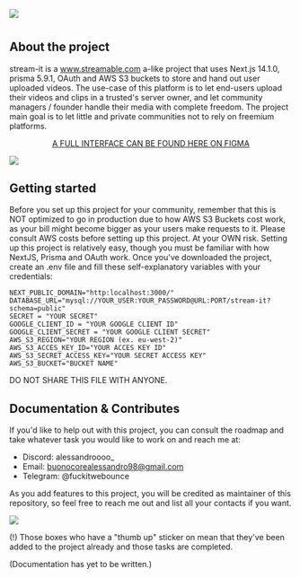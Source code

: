 ![](https://i.imgur.com/sRdWs8p.png)
<p align="center">
  <h1 align="center"></h1>
</p>

## About the project
stream-it is a www.streamable.com a-like project that uses Next.js 14.1.0, prisma 5.9.1, OAuth and AWS S3 buckets to store and hand out user uploaded videos. The use-case of this platform is to let end-users upload their videos and clips in a trusted's server owner, and let community managers / founder handle their media with complete freedom. The project main goal is to let little and private communities not to rely on freemium platforms.

<a 
  href="https://www.figma.com/file/FsqjipErw7XQ2E4FLLkRiQ/Untitled?type=design&node-id=2%3A7&mode=design&t=HF9Q7moBgunklR3n-1">
  <p align="center"> A FULL INTERFACE CAN BE FOUND HERE ON FIGMA <p>
</a>
  
![](https://i.imgur.com/8NBt5Ch.png)

## Getting started
Before you set up this project for your community, remember that this is NOT optimized to go in production due to how AWS S3 Buckets cost work, as your bill might become bigger as your users make requests to it. Please consult AWS costs before setting up this project. At your OWN risk.
Setting up this project is relatively easy, though you must be familiar with how NextJS, Prisma and OAuth work. Once you've downloaded the project, create an .env file and fill these self-explanatory variables with your credentials:

```
NEXT_PUBLIC_DOMAIN="http:localhost:3000/"
DATABASE_URL="mysql://YOUR_USER:YOUR_PASSWORD@URL:PORT/stream-it?schema=public"
SECRET = "YOUR SECRET"
GOOGLE_CLIENT_ID = "YOUR GOOGLE CLIENT ID"
GOOGLE_CLIENT_SECRET = "YOUR GOOGLE CLIENT SECRET"
AWS_S3_REGION="YOUR REGION (ex. eu-west-2)"
AWS_S3_ACCES_KEY_ID="YOUR ACCES KEY ID"
AWS_S3_SECRET_ACCESS_KEY="YOUR SECRET ACCESS KEY"
AWS_S3_BUCKET="BUCKET NAME"
```
DO NOT SHARE THIS FILE WITH ANYONE.


## Documentation & Contributes
If you'd like to help out with this project, you can consult the roadmap and take whatever task you would like to work on and reach me at:
- Discord: alessandroooo_
- Email: buonocorealessandro98@gmail.com
- Telegram: @fuckitwebounce

As you add features to this project, you will be credited as maintainer of this repository, so feel free to reach me out and list all your contacts if you want.

![](https://i.imgur.com/BdgbnLT.png)

(!) Those boxes who have a "thumb up" sticker on mean that they've been added to the project already and those tasks are completed.

(Documentation has yet to be written.)